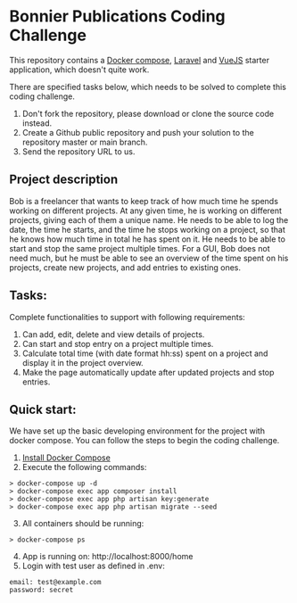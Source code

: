 # Bonnier Publications Coding Challenge
This repository contains a [Docker compose](https://docs.docker.com/compose/), [Laravel](https://laravel.com/docs/7.x) and [VueJS](https://vuejs.org/) starter application, which doesn't quite work.

There are specified tasks below, which needs to be solved to complete this coding challenge.

1. Don't fork the repository, please download or clone the source code instead.
2. Create a Github public repository and push your solution to the repository master or main branch.
3. Send the repository URL to us. 

## Project description
Bob is a freelancer that wants to keep track of how much time he spends working on different projects.
At any given time, he is working on different projects, giving each of them a unique name.
He needs to be able to log the date, the time he starts, and the time he stops working on a project, so that he knows how much time in total he has spent on it.
He needs to be able to start and stop the same project multiple times.
For a GUI, Bob does not need much, but he must be able to see an overview of the time spent on his projects, create new projects, and add entries to existing ones.

## Tasks:
Complete functionalities to support with following requirements:
1. Can add, edit, delete and view details of projects.
2. Can start and stop entry on a project multiple times. 
3. Calculate total time (with date format hh:ss) spent on a project and display it in the project overview.
4. Make the page automatically update after updated projects and stop entries.

## Quick start:
We have set up the basic developing environment for the project with docker compose. 
You can follow the steps to begin the coding challenge.

1. [Install Docker Compose](https://docs.docker.com/compose/install/)
2. Execute the following commands:
```
> docker-compose up -d
> docker-compose exec app composer install
> docker-compose exec app php artisan key:generate
> docker-compose exec app php artisan migrate --seed
```
3. All containers should be running:
```
> docker-compose ps
```
4. App is running on: http://localhost:8000/home
5. Login with test user as defined in .env:
```
email: test@example.com
password: secret
```
